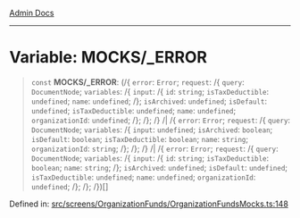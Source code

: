 [Admin Docs](/)

***

# Variable: MOCKS/_ERROR

> `const` **MOCKS/_ERROR**: (/{ `error`: `Error`; `request`: /{ `query`: `DocumentNode`; `variables`: /{ `input`: /{ `id`: `string`; `isTaxDeductible`: `undefined`; `name`: `undefined`; /}; `isArchived`: `undefined`; `isDefault`: `undefined`; `isTaxDeductible`: `undefined`; `name`: `undefined`; `organizationId`: `undefined`; /}; /}; /} /| /{ `error`: `Error`; `request`: /{ `query`: `DocumentNode`; `variables`: /{ `input`: `undefined`; `isArchived`: `boolean`; `isDefault`: `boolean`; `isTaxDeductible`: `boolean`; `name`: `string`; `organizationId`: `string`; /}; /}; /} /| /{ `error`: `Error`; `request`: /{ `query`: `DocumentNode`; `variables`: /{ `input`: /{ `id`: `string`; `isTaxDeductible`: `boolean`; `name`: `string`; /}; `isArchived`: `undefined`; `isDefault`: `undefined`; `isTaxDeductible`: `undefined`; `name`: `undefined`; `organizationId`: `undefined`; /}; /}; /})[]

Defined in: [src/screens/OrganizationFunds/OrganizationFundsMocks.ts:148](https://github.com/PalisadoesFoundation/talawa-admin/blob/main/src/screens/OrganizationFunds/OrganizationFundsMocks.ts#L148)
